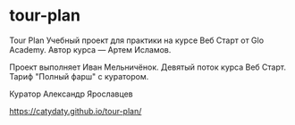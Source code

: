 # tour-plan

Tour Plan
Учебный проект для практики на курсе Веб Старт от Glo Academy. Автор курса — Артем Исламов.

Проект выполняет
Иван Мельничёнок. Девятый поток курса Веб Старт. Тариф "Полный фарш" с куратором.

Куратор
Александр Ярославцев

https://catydaty.github.io/tour-plan/

